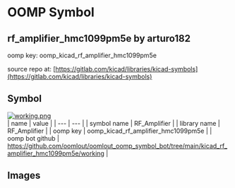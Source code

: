 # OOMP Symbol  
## rf_amplifier_hmc1099pm5e  by arturo182  
  
oomp key: oomp_kicad_rf_amplifier_hmc1099pm5e  
  
source repo at: [https://gitlab.com/kicad/libraries/kicad-symbols](https://gitlab.com/kicad/libraries/kicad-symbols)  
## Symbol  
  
[![working.png](working_600.png)](working.png)  
| name | value | 
| --- | --- | 
| symbol name | RF_Amplifier | 
| library name | RF_Amplifier | 
| oomp key | oomp_kicad_rf_amplifier_hmc1099pm5e | 
| oomp bot github | https://github.com/oomlout/oomlout_oomp_symbol_bot/tree/main/kicad_rf_amplifier_hmc1099pm5e/working | 
## Images  
